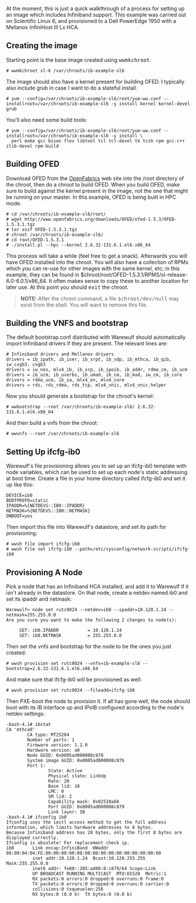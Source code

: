 At the moment, this is just a quick walkthrough of a process for setting up an image which includes Infiniband support. This example was carried out on Scientific Linux 6, and provisioned to a Dell PowerEdge 1950 with a Mellanox InfiniHost III Lx HCA.

## Creating the image

Starting point is the base image created using <tt>wwmkchroot</tt>.

```
# wwmkchroot sl-6 /var/chroots/ib-example-sl6
```

The image should also have a kernel present for building OFED. I typically also include grub in case I want to do a stateful install.

```
# yum --config=/var/chroots/ib-example-sl6/root/yum-ww.conf --installroot=/var/chroots/ib-example-sl6 -y install kernel kernel-devel grub
```

You'll also need some build tools:

```
# yum --config=/var/chroots/ib-example-sl6/root/yum-ww.conf --installroot=/var/chroots/ib-example-sl6 -y install \
  perl make gcc bison flex libtool tcl tcl-devel tk tcsh rpm gcc-c++ zlib-devel rpm-build
```

## Building OFED

Download OFED from the [OpenFabrics](http://www.openfabrics.org/) web site into the /root directory of the chroot, then do a chroot to build OFED. When you build OFED, make sure to build against the kernel present in the image, not the one that might be running on your master. In this example, OFED is being built in HPC mode.

```
# cd /var/chroots/ib-example-sl6/root/
# wget http://www.openfabrics.org/downloads/OFED/ofed-1.5.3/OFED-1.5.3.1.tgz
# tar xvzf OFED-1.5.3.1.tgz
# chroot /var/chroots/ib-example-sl6/
# cd root/OFED-1.5.3.1
# ./install.pl --hpc --kernel 2.6.32-131.6.1.el6.x86_64
```

This process will take a while (feel free to get a snack). Afterwards you will have OFED installed into the chroot. You will also have a collection of RPMs which you can re-use for other images with the same kernel, etc; in this example, they can be found in $chroot/root/OFED-1.5.3.1/RPMS/sl-release-6.0-6.0.1/x86_64\. It often makes sense to copy these to another location for later use. At this point you should <tt>exit</tt> the chroot.

> **NOTE:** After the chroot command, a file <tt>$chroot/dev/null</tt> may exist from the shell. You will want to remove this file.

## Building the VNFS and bootstrap

The default bootstrap.conf distributed with Warewulf should automatically import Infiniband drivers if they are present. The relevant lines are:

```
# Infiniband drivers and Mellanox drivers
drivers = ib_ipath, ib_iser, ib_srpt, ib_sdp, ib_mthca, ib_qib, iw_cxgb3, cxgb3
drivers = iw_nes, mlx4_ib, ib_srp, ib_ipoib, ib_addr, rdma_cm, ib_ucm
drivers = ib_ucm, ib_uverbs, ib_umad, ib_cm, ib_mad, iw_cm, ib_core
drivers = rdma_ucm, ib_sa, mlx4_en, mlx4_core
drivers = rds, rds_rdma, rds_tcp, mlx4_vnic, mlx4_vnic_helper
```

Now you should generate a bootstrap for the chroot's kernel:

```
# wwbootstrap --root /var/chroots/ib-example-sl6/ 2.6.32-131.6.1.el6.x86_64
```

And then build a vnfs from the chroot:

```
# wwvnfs --root /var/chroots/ib-example-sl6
```

## Setting Up ifcfg-ib0

Warewulf's file provisioning allows you to set up an ifcfg-ib0 template with node variables, which can be used to set up each node's static addressing at boot time. Create a file in your home directory called ifcfg-ib0 and set it up like this:

```
DEVICE=ib0
BOOTPROTO=static
IPADDR=%{NETDEVS::IB0::IPADDR}
NETMASK=%{NETDEVS::IB0::NETMASK}
ONBOOT=yes
```

Then import this file into Warewulf's datastore, and set its path for provisioning:

```
# wwsh file import ifcfg-ib0
# wwsh file set ifcfg-ib0 --path=/etc/sysconfig/network-scripts/ifcfg-ib0
```

## Provisioning A Node

Pick a node that has an Infiniband HCA installed, and add it to Warewulf if it isn't already in the datastore. On that node, create a netdev named ib0 and set its ipaddr and netmask:

```
Warewulf> node set rutc0024 --netdev=ib0 --ipaddr=10.120.1.24 --netmask=255.255.0.0
Are you sure you want to make the following 2 changes to node(s):

     SET: ib0.IPADDR           = 10.120.1.24
     SET: ib0.NETMASK          = 255.255.0.0
```

Then set the vnfs and bootstrap for the node to be the ones you just created:

```
# wwsh provision set rutc0024 --vnfs=ib-example-sl6 --bootstrap=2.6.32-131.6.1.el6.x86_64
```

And make sure that ifcfg-ib0 will be provisioned as well:

```
# wwsh provision set rutc0024 --fileadd=ifcfg-ib0
```

Then PXE-boot the node to provision it. If all has gone well, the node should boot with its IB interface up and IPoIB configured according to the node's netdev settings:

```
-bash-4.1# ibstat
CA 'mthca0'
        CA type: MT25204
        Number of ports: 1
        Firmware version: 1.2.0
        Hardware version: a0
        Node GUID: 0x0005ad000008c878
        System image GUID: 0x0005ad000008c87b
        Port 1:
                State: Active
                Physical state: LinkUp
                Rate: 20
                Base lid: 10
                LMC: 0
                SM lid: 2
                Capability mask: 0x02510a68
                Port GUID: 0x0005ad000008c879
                Link layer: IB
-bash-4.1# ifconfig ib0
Ifconfig uses the ioctl access method to get the full address information, which limits hardware addresses to 8 bytes.
Because Infiniband address has 20 bytes, only the first 8 bytes are displayed correctly.
Ifconfig is obsolete! For replacement check ip.
ib0       Link encap:InfiniBand  HWaddr 80:00:04:04:FE:80:00:00:00:00:00:00:00:00:00:00:00:00:00:00  
          inet addr:10.120.1.24  Bcast:10.120.255.255  Mask:255.255.0.0
          inet6 addr: fe80::205:ad00:8:c879/64 Scope:Link
          UP BROADCAST RUNNING MULTICAST  MTU:65520  Metric:1
          RX packets:0 errors:0 dropped:0 overruns:0 frame:0
          TX packets:0 errors:0 dropped:0 overruns:0 carrier:0
          collisions:0 txqueuelen:256
          RX bytes:0 (0.0 b)  TX bytes:0 (0.0 b)
```
